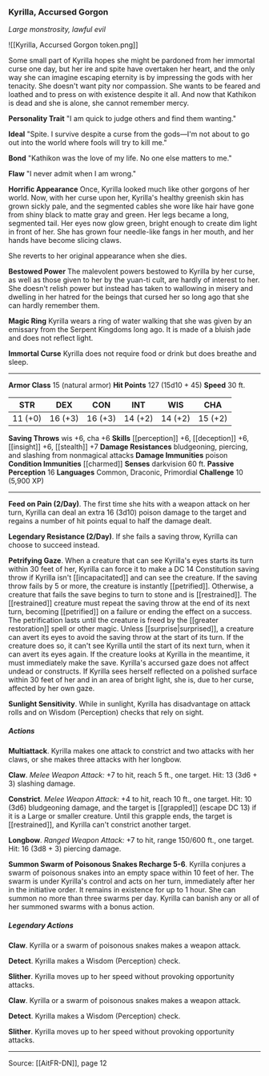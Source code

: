 ### Kyrilla, Accursed Gorgon
_Large monstrosity, lawful evil_

![[Kyrilla, Accursed Gorgon token.png]]

Some small part of Kyrilla hopes she might be pardoned from her immortal curse one day, but her ire and spite have overtaken her heart, and the only way she can imagine escaping eternity is by impressing the gods with her tenacity. She doesn't want pity nor compassion. She wants to be feared and loathed and to press on with existence despite it all. And now that Kathikon is dead and she is alone, she cannot remember mercy.

**Personality Trait** "I am quick to judge others and find them wanting."


**Ideal** "Spite. I survive despite a curse from the gods—I'm not about to go out into the world where fools will try to kill me."


**Bond** "Kathikon was the love of my life. No one else matters to me."


**Flaw** "I never admit when I am wrong."


**Horrific Appearance** Once, Kyrilla looked much like other gorgons of her world. Now, with her curse upon her, Kyrilla's healthy greenish skin has grown sickly pale, and the segmented cables she wore like hair have gone from shiny black to matte gray and green. Her legs became a long, segmented tail. Her eyes now glow green, bright enough to create dim light in front of her. She has grown four needle-like fangs in her mouth, and her hands have become slicing claws.

She reverts to her original appearance when she dies.


**Bestowed Power** The malevolent powers bestowed to Kyrilla by her curse, as well as those given to her by the yuan-ti cult, are hardly of interest to her. She doesn't relish power but instead has taken to wallowing in misery and dwelling in her hatred for the beings that cursed her so long ago that she can hardly remember them.


**Magic Ring** Kyrilla wears a ring of water walking that she was given by an emissary from the Serpent Kingdoms long ago. It is made of a bluish jade and does not reflect light.


**Immortal Curse** Kyrilla does not require food or drink but does breathe and sleep.






---

**Armor Class** 15 (natural armor)
**Hit Points** 127 (15d10 + 45)
**Speed** 30 ft.

| STR     | DEX     | CON     | INT     | WIS     | CHA     |
|---------|---------|---------|---------|---------|---------|
| 11 (+0) | 16 (+3) | 16 (+3) | 14 (+2) | 14 (+2) | 15 (+2) |

**Saving Throws** wis +6, cha +6
**Skills** [[perception]] +6, [[deception]] +6, [[insight]] +6, [[stealth]] +7
**Damage Resistances** bludgeoning, piercing, and slashing from nonmagical attacks
**Damage Immunities** poison
**Condition Immunities** [[charmed]]
**Senses** darkvision 60 ft.
**Passive Perception** 16
**Languages** Common, Draconic, Primordial
**Challenge** 10 (5,900 XP)

---

**Feed on Pain (2/Day)**. The first time she hits with a weapon attack on her turn, Kyrilla can deal an extra 16 (3d10) poison damage to the target and regains a number of hit points equal to half the damage dealt.

**Legendary Resistance (2/Day)**. If she fails a saving throw, Kyrilla can choose to succeed instead.

**Petrifying Gaze**. When a creature that can see Kyrilla's eyes starts its turn within 30 feet of her, Kyrilla can force it to make a DC 14 Constitution saving throw if Kyrilla isn't [[incapacitated]] and can see the creature. If the saving throw fails by 5 or more, the creature is instantly [[petrified]]. Otherwise, a creature that fails the save begins to turn to stone and is [[restrained]]. The [[restrained]] creature must repeat the saving throw at the end of its next turn, becoming [[petrified]] on a failure or ending the effect on a success. The petrification lasts until the creature is freed by the [[greater restoration]] spell or other magic. Unless [[surprise|surprised]], a creature can avert its eyes to avoid the saving throw at the start of its turn. If the creature does so, it can't see Kyrilla until the start of its next turn, when it can avert its eyes again. If the creature looks at Kyrilla in the meantime, it must immediately make the save. Kyrilla's accursed gaze does not affect undead or constructs. If Kyrilla sees herself reflected on a polished surface within 30 feet of her and in an area of bright light, she is, due to her curse, affected by her own gaze.

**Sunlight Sensitivity**. While in sunlight, Kyrilla has disadvantage on attack rolls and on Wisdom (Perception) checks that rely on sight.

##### Actions
**Multiattack**. Kyrilla makes one attack to constrict and two attacks with her claws, or she makes three attacks with her longbow.

**Claw**. _Melee Weapon Attack:_ +7 to hit, reach 5 ft., one target. Hit: 13 (3d6 + 3) slashing damage.

**Constrict**. _Melee Weapon Attack:_ +4 to hit, reach 10 ft., one target. Hit: 10 (3d6) bludgeoning damage, and the target is [[grappled]] (escape DC 13) if it is a Large or smaller creature. Until this grapple ends, the target is [[restrained]], and Kyrilla can't constrict another target.

**Longbow**. _Ranged Weapon Attack:_ +7 to hit, range 150/600 ft., one target. Hit: 16 (3d8 + 3) piercing damage.

**Summon Swarm of Poisonous Snakes Recharge 5-6**. Kyrilla conjures a swarm of poisonous snakes into an empty space within 10 feet of her. The swarm is under Kyrilla's control and acts on her turn, immediately after her in the initiative order. It remains in existence for up to 1 hour. She can summon no more than three swarms per day. Kyrilla can banish any or all of her summoned swarms with a bonus action.

##### Legendary Actions
**Claw**. Kyrilla or a swarm of poisonous snakes makes a weapon attack.

**Detect**. Kyrilla makes a Wisdom (Perception) check.

**Slither**. Kyrilla moves up to her speed without provoking opportunity attacks.

**Claw**. Kyrilla or a swarm of poisonous snakes makes a weapon attack.

**Detect**. Kyrilla makes a Wisdom (Perception) check.

**Slither**. Kyrilla moves up to her speed without provoking opportunity attacks.


---

Source: [[AitFR-DN]], page 12